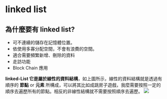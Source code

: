 # linked list
## 為什麼要有 linked list?
* 可不連續的儲存在記憶體位置。
* 依使用多寡分配空間，不會有浪費的空間。
* 適合需要頻繁新增、刪除的資料
* 走訪功能
* Block Chain 應用

**linked-List 它是屬於線性的資料結構**，如上圖所示，線性的資料結構就是透過有順序的 **節點** or **元素** 所構成，可以將其比如成跳房子遊戲，我麼需要按照一定的順序去遍歷所有的節點。相反的非線性結構就不需要按照順序去遍歷。
![](/https://camo.githubusercontent.com/59fe02852392ebd26250d2f7840eaff43b06971a/68747470733a2f2f6d69726f2e6d656469756d2e636f6d2f6d61782f323039302f312a586f6b6b36584f6a577949474342756a6b4a73437a512e6a706567)
